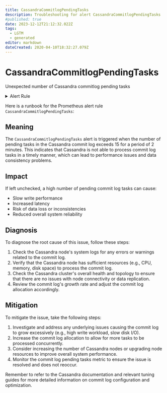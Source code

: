 ```yaml
---
title: CassandraCommitlogPendingTasks
description: Troubleshooting for alert CassandraCommitlogPendingTasks
#published: true
date: 2023-12-12T21:12:32.022Z
tags: 
  - LGTM
  - generated
editor: markdown
dateCreated: 2020-04-10T18:32:27.079Z
---
```


# CassandraCommitlogPendingTasks

Unexpected number of Cassandra commitlog pending tasks

<details>
  <summary>Alert Rule</summary>

{{% rule "cassandra/criteo-cassandra-exporter.yml" "CassandraCommitlogPendingTasks" %}}

{{% comment %}}

```yaml
alert: CassandraCommitlogPendingTasks
expr: cassandra_stats{name="org:apache:cassandra:metrics:commitlog:pendingtasks:value"} > 15
for: 2m
labels:
    severity: warning
annotations:
    summary: Cassandra commitlog pending tasks (instance {{ $labels.instance }})
    description: |-
        Unexpected number of Cassandra commitlog pending tasks
          VALUE = {{ $value }}
          LABELS = {{ $labels }}
    runbook: https://github.com/srerun/prometheus-alerts/blob/main/content/runbooks/criteo-cassandra-exporter/CassandraCommitlogPendingTasks.md

```

{{% /comment %}}

</details>


Here is a runbook for the Prometheus alert rule `CassandraCommitlogPendingTasks`:

## Meaning

The `CassandraCommitlogPendingTasks` alert is triggered when the number of pending tasks in the Cassandra commit log exceeds 15 for a period of 2 minutes. This indicates that Cassandra is not able to process commit log tasks in a timely manner, which can lead to performance issues and data consistency problems.

## Impact

If left unchecked, a high number of pending commit log tasks can cause:

* Slow write performance
* Increased latency
* Risk of data loss or inconsistencies
* Reduced overall system reliability

## Diagnosis

To diagnose the root cause of this issue, follow these steps:

1. Check the Cassandra node's system logs for any errors or warnings related to the commit log.
2. Verify that the Cassandra node has sufficient resources (e.g., CPU, memory, disk space) to process the commit log.
3. Check the Cassandra cluster's overall health and topology to ensure that there are no issues with node connectivity or data replication.
4. Review the commit log's growth rate and adjust the commit log allocation accordingly.

## Mitigation

To mitigate the issue, take the following steps:

1. Investigate and address any underlying issues causing the commit log to grow excessively (e.g., high write workload, slow disk I/O).
2. Increase the commit log allocation to allow for more tasks to be processed concurrently.
3. Consider increasing the number of Cassandra nodes or upgrading node resources to improve overall system performance.
4. Monitor the commit log pending tasks metric to ensure the issue is resolved and does not reoccur.

Remember to refer to the Cassandra documentation and relevant tuning guides for more detailed information on commit log configuration and optimization.
